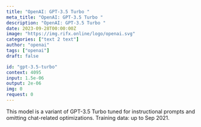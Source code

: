```yaml
---
title: "OpenAI: GPT-3.5 Turbo "
meta_title: "OpenAI: GPT-3.5 Turbo "
description: "OpenAI: GPT-3.5 Turbo "
date: 2023-09-28T00:00:00Z
image: "https://img.rifx.online/logo/openai.svg"
categories: ["text 2 text"]
author: "openai"
tags: ["openai"]
draft: false

id: "gpt-3.5-turbo"
context: 4095
input: 1.5e-06
output: 2e-06
img: 0
request: 0
---
```


This model is a variant of GPT-3.5 Turbo tuned for instructional prompts and omitting chat-related optimizations. Training data: up to Sep 2021.

